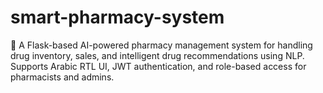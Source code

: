 # smart-pharmacy-system
💊 A Flask-based AI-powered pharmacy management system for handling drug inventory, sales, and intelligent drug recommendations using NLP. Supports Arabic RTL UI, JWT authentication, and role-based access for pharmacists and admins.
